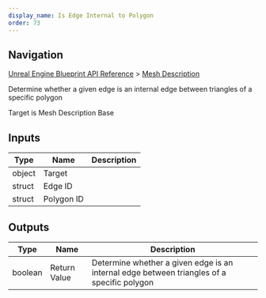 ```yaml
---
display_name: Is Edge Internal to Polygon
order: 73
---
```

## Navigation

[Unreal Engine Blueprint API Reference](https://dev.epicgames.com/documentation/en-us/unreal-engine/BlueprintAPI) > [Mesh Description](https://dev.epicgames.com/documentation/en-us/unreal-engine/BlueprintAPI/MeshDescription)

Determine whether a given edge is an internal edge between triangles of a specific polygon

Target is Mesh Description Base

## Inputs

| Type | Name | Description |
| --- | --- | --- |
| object | Target |  |
| struct | Edge ID |  |
| struct | Polygon ID |  |

## Outputs

| Type | Name | Description |
| --- | --- | --- |
| boolean | Return Value | Determine whether a given edge is an internal edge between triangles of a specific polygon |
